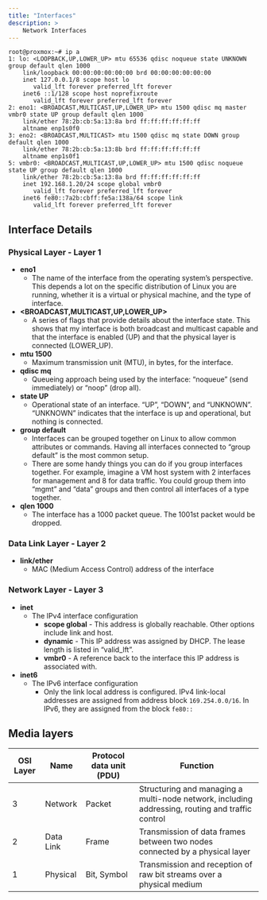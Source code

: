 ```yaml
---
title: "Interfaces"
description: >
    Network Interfaces
---
```


```shell
root@proxmox:~# ip a
1: lo: <LOOPBACK,UP,LOWER_UP> mtu 65536 qdisc noqueue state UNKNOWN group default qlen 1000
    link/loopback 00:00:00:00:00:00 brd 00:00:00:00:00:00
    inet 127.0.0.1/8 scope host lo
       valid_lft forever preferred_lft forever
    inet6 ::1/128 scope host noprefixroute
       valid_lft forever preferred_lft forever
2: eno1: <BROADCAST,MULTICAST,UP,LOWER_UP> mtu 1500 qdisc mq master vmbr0 state UP group default qlen 1000
    link/ether 78:2b:cb:5a:13:8a brd ff:ff:ff:ff:ff:ff
    altname enp1s0f0
3: eno2: <BROADCAST,MULTICAST> mtu 1500 qdisc mq state DOWN group default qlen 1000
    link/ether 78:2b:cb:5a:13:8b brd ff:ff:ff:ff:ff:ff
    altname enp1s0f1
5: vmbr0: <BROADCAST,MULTICAST,UP,LOWER_UP> mtu 1500 qdisc noqueue state UP group default qlen 1000
    link/ether 78:2b:cb:5a:13:8a brd ff:ff:ff:ff:ff:ff
    inet 192.168.1.20/24 scope global vmbr0
       valid_lft forever preferred_lft forever
    inet6 fe80::7a2b:cbff:fe5a:138a/64 scope link
       valid_lft forever preferred_lft forever
```

## Interface Details

### Physical Layer - Layer 1

- **eno1**
  - The name of the interface from the operating system’s perspective. This depends a lot on the specific distribution of Linux you are running, whether it is a virtual or physical machine, and the type of interface.
- **<BROADCAST,MULTICAST,UP,LOWER_UP>**
  - A series of flags that provide details about the interface state. This shows that my interface is both broadcast and multicast capable and that the interface is enabled (UP) and that the physical layer is connected (LOWER_UP).
- **mtu 1500**
  - Maximum transmission unit (MTU), in bytes, for the interface.
- **qdisc mq**
  - Queueing approach being used by the interface: “noqueue” (send immediately) or “noop” (drop all).
- **state UP**
  - Operational state of an interface. “UP”, “DOWN”, and “UNKNOWN”. “UNKNOWN” indicates that the interface is up and operational, but nothing is connected.
- **group default**
  - Interfaces can be grouped together on Linux to allow common attributes or commands. Having all interfaces connected to “group default” is the most common setup.
  - There are some handy things you can do if you group interfaces together. For example, imagine a VM host system with 2 interfaces for management and 8 for data traffic. You could group them into “mgmt” and “data” groups and then control all interfaces of a type together.
- **qlen 1000**
  - The interface has a 1000 packet queue. The 1001st packet would be dropped.

### Data Link Layer - Layer 2

- **link/ether**
  - MAC (Medium Access Control) address of the interface

### Network Layer - Layer 3

- **inet**
  - The IPv4 interface configuration
    - **scope global** - This address is globally reachable. Other options include link and host.
    - **dynamic** - This IP address was assigned by DHCP. The lease length is listed in “valid_lft”.
    - **vmbr0** - A reference back to the interface this IP address is associated with.
- **inet6**
  - The IPv6 interface configuration
    - Only the link local address is configured. IPv4 link-local addresses are assigned from address block 
    `169.254.0.0/16`. In IPv6, they are assigned from the block `fe80::`


## Media layers

| OSI Layer | Name      | Protocol data unit (PDU)   | Function                                                                                         |
|-----------|-----------|----------------------------|--------------------------------------------------------------------------------------------------|
| 3         | Network   | Packet                     | Structuring and managing a multi-node network, including addressing, routing and traffic control |
| 2         | Data Link | Frame                      | Transmission of data frames between two nodes connected by a physical layer                      |
| 1         | Physical  | Bit, Symbol                | Transmission and reception of raw bit streams over a physical medium                             |